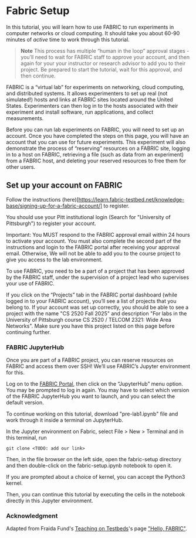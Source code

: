 Fabric Setup
=============

In this tutorial, you will learn how to use FABRIC to run experiments in computer networks or cloud computing. It should take you about 60-90 minutes of _active_ time to work through this tutorial.

> **Note** This process has multiple “human in the loop” approval stages - you’ll need to wait for FABRIC staff to approve your account, and then again for your your instructor or research advisor to add you to their project. Be prepared to start the tutorial, wait for this approval, and then continue.

FABRIC is a “virtual lab” for experiments on networking, cloud computing, and distributed systems. It allows experimenters to set up real (not simulated!) hosts and links at FABRIC sites located around the United States. Experimenters can then log in to the hosts associated with their experiment and install software, run applications, and collect measurements.

Before you can run lab experiments on FABRIC, you will need to set up an account. Once you have completed the steps on this page, you will have an account that you can use for future experiments. This experiment will also demonstrate the process of “reserving” resources on a FABRIC site, logging in to a host on FABRIC, retrieving a file (such as data from an experiment) from a FABRIC host, and deleting your reserved resources to free them for other users.

Set up your account on FABRIC
-----------------------------

Follow the instructions (here)[https://learn.fabric-testbed.net/knowledge-base/signing-up-for-a-fabric-account/] to register.

You should use your Pitt institutional login (Search for "University of Pittsburgh") to register your account.

Important: You MUST respond to the FABRIC approval email within 24 hours to activate your account. You must also complete the second part of the instructions and login to the FABRIC portal after receiving your approval email. Otherwise, We will not be able to add you to the course project to give you access to the lab environment.

To use FABRIC, you need to be a part of a project that has been approved by the FABRIC staff, under the supervision of a project lead who supervises your use of FABRIC.

If you click on the “Projects” tab in the FABRIC portal dashboard (while logged in to your FABRIC account), you’ll see a list of projects that you belong to. If your account was set up correctly, you should be able to see a project with the name "CS 2520 Fall 2025" and description "For labs in the University of Pittsburgh course CS 2520 / TELCOM 2321: Wide Area Networks". Make sure you have this project listed on this page before continuing further.

### FABRIC JupyterHub

Once you are part of a FABRIC project, you can reserve resources on FABRIC and access them over SSH! We’ll use FABRIC’s Jupyter environment for this.

Log on to the [FABRIC Portal](https://portal.fabric-testbed.net/), then click on the “JupyterHub” menu option. You may be prompted to log in again. You may have to select which version of the FABRIC JupyterHub you want to launch, and you can select the default version.

To continue working on this tutorial, download "pre-lab1.ipynb" file and work through it inside a terminal on JupyterHub.

In the Jupyter environment on Fabric, select File > New > Terminal and in this terminal, run

    git clone <TODO: add our link>

Then, in the file browser on the left side, open the fabric-setup directory and then double-click on the fabric-setup.ipynb notebook to open it.

If you are prompted about a choice of kernel, you can accept the Python3 kernel.

Then, you can continue this tutorial by executing the cells in the notebook directly in this Jupyter environment.

### Acknowledgment
Adapted from Fraida Fund's [Teaching on Testbeds](https://teaching-on-testbeds.github.io/hello-fabric/)'s page ["Hello, FABRIC"](https://teaching-on-testbeds.github.io/hello-fabric/).